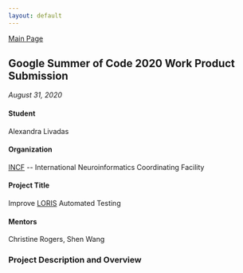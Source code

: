 ```yaml
---
layout: default
---
```



[Main Page](https://alexandralivadas.github.io/)

## Google Summer of Code 2020 Work Product Submission
_August 31, 2020_

#### Student
Alexandra Livadas

#### Organization
[INCF](https://www.incf.org/) -- International Neuroinformatics Coordinating Facility

#### Project Title
Improve [LORIS](http://loris.ca/) Automated Testing

#### Mentors
Christine Rogers, Shen Wang

### Project Description and Overview
